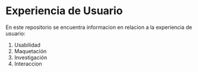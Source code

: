 # Experiencia de Usuario

En este repositorio se encuentra informacion en relacion a la experiencia de usuario:

1. Usabilidad
2. Maquetación
3. Investigación
4. Interaccion
